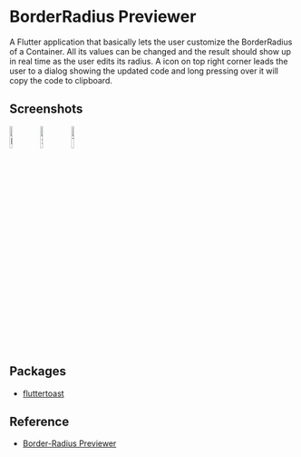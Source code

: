 # BorderRadius Previewer

A Flutter application that basically lets the user customize the BorderRadius of a Container. All its values can be changed and the result should show up in real time as the user edits its radius. A icon on top right corner leads the user to a dialog showing the updated code and long pressing over it will copy the code to clipboard.

## Screenshots

<p>
<img src="https://i.imgur.com/mmXPqpg.png" alt="First Screenshot" width="10%" height="10%"/>
<img src="https://i.imgur.com/m2Y44pY.png" alt="Second Screenshot" width="10%" height="10%"/>
<img src="https://i.imgur.com/MswiClU.png" alt="Third Screenshot" width="10%" height="10%"/>
</p>

## Packages

- [fluttertoast](https://pub.dev/packages/fluttertoastn)

## Reference

- [Border-Radius Previewer](https://github.com/florinpop17/app-ideas/blob/master/Projects/1-Beginner/Border-Radius-Previewer.md)
